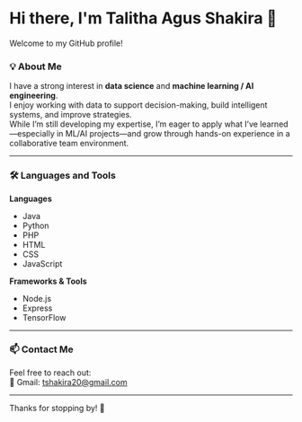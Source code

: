 # Hi there, I'm Talitha Agus Shakira 👋

Welcome to my GitHub profile!  

### 💡 About Me

I have a strong interest in **data science** and **machine learning / AI engineering**.  
I enjoy working with data to support decision-making, build intelligent systems, and improve strategies.  
While I’m still developing my expertise, I’m eager to apply what I’ve learned—especially in ML/AI projects—and grow through hands-on experience in a collaborative team environment.

---

### 🛠 Languages and Tools

**Languages**  
- Java  
- Python  
- PHP  
- HTML  
- CSS  
- JavaScript  

**Frameworks & Tools**  
- Node.js  
- Express
- TensorFlow  

---

### 📫 Contact Me

Feel free to reach out:  
📧 Gmail: [tshakira20@gmail.com](mailto:tshakira20@gmail.com)

---

Thanks for stopping by! 🌱
